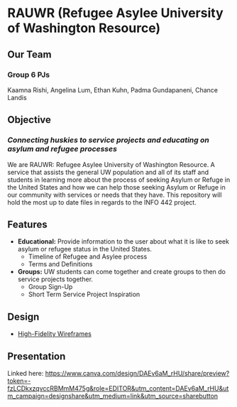 # RAUWR (Refugee Asylee University of Washington Resource)
## Our Team
### Group 6 PJs
Kaamna Rishi, Angelina Lum, Ethan Kuhn, Padma Gundapaneni, Chance Landis

## Objective
### *Connecting huskies to service projects and educating on asylum and refugee processes*

We are RAUWR: Refugee Asylee University of Washington Resource. A service that assists the general UW population and all of its staff and students in learning more about the process of seeking Asylum or Refuge in the United States and how we can help those seeking Asylum or Refuge in our community with services or needs that they have.
This repository will hold the most up to date files in regards to the INFO 442 project.

## Features
* **Educational:** Provide information to the user about what it is like to seek asylum or refugee status in the United States.
  - Timeline of Refugee and Asylee process
  - Terms and Definitions 
* **Groups:** UW students can come together and create groups to then do service projects together.
  - Group Sign-Up
  - Short Term Service Project Inspiration

## Design 
* [High-Fidelity Wireframes](https://www.figma.com/file/hp3cJ6cjIWMy32GNRJUU9y/INFO-442-Wireframes?node-id=33%3A4)

## Presentation
Linked here: https://www.canva.com/design/DAEv6aM_rHU/share/preview?token=-fzLCDkxzqvccRBMmM475g&role=EDITOR&utm_content=DAEv6aM_rHU&utm_campaign=designshare&utm_medium=link&utm_source=sharebutton
